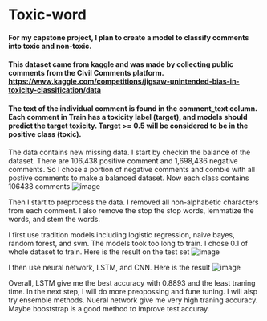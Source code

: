 # Toxic-word

#### For my capstone project, I plan to create a model to classify comments into toxic and non-toxic.


#### This dataset came from kaggle and was made by collecting public comments  from the Civil Comments platform. https://www.kaggle.com/competitions/jigsaw-unintended-bias-in-toxicity-classification/data

#### The text of the individual comment is found in the comment_text column. Each comment in Train has a toxicity label (target), and models should predict the target toxicity. Target >= 0.5 will be considered to be in the positive class (toxic).

The data contains new missing data. I start by checkin the balance of the dataset. There are 106,438 positive comment and 1,698,436 negative comments. So I chose a portion of negative comments and combie with all postive comments to make a balanced dataset. Now each class contains 106438 comments
![image](https://user-images.githubusercontent.com/103546558/223063629-539b2027-e1a5-476f-9af2-2327839ecf66.png)

Then I start to preprocess the data. I removed all non-alphabetic characters from each comment. I also remove the stop the stop words, lemmatize the words, and stem the words. 

I first use tradition models including logistic regression, naive bayes, random forest, and svm. The models took too long to train. I chose 0.1 of whole dataset to train. Here is the result on the test set
![image](https://user-images.githubusercontent.com/103546558/223066701-45242d1f-e7bf-4811-b109-986ab555e743.png)



I then use neural network, LSTM, and CNN. Here is the result
![image](https://user-images.githubusercontent.com/103546558/223073831-fbbd31d4-88cb-4fcd-84b3-ba6b6740f0d9.png)


Overall, LSTM give me the best accuracy with 0.8893 and the least traning time. In the next step, I will do more preopossing and fune tuning. I will alsp try ensemble methods. Nueral network give me very high traning accuracy. Maybe booststrap is a good method to improve test accuray.
